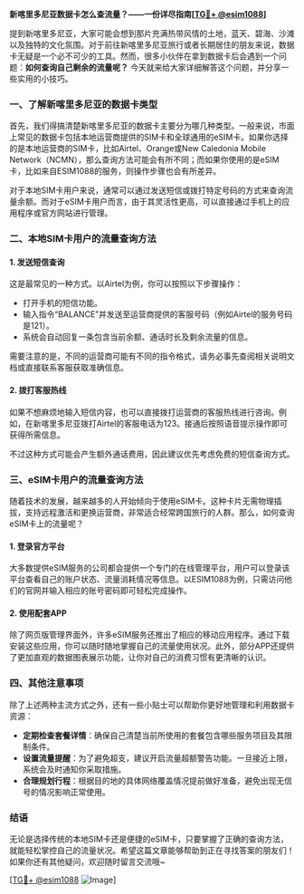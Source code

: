 **新喀里多尼亚数据卡怎么查流量？——一份详尽指南[[TG💪+ @esim1088](https://t.me/s/esim1088)]**

提到新喀里多尼亚，大家可能会想到那片充满热带风情的土地，蓝天、碧海、沙滩以及独特的文化氛围。对于前往新喀里多尼亚旅行或者长期居住的朋友来说，数据卡无疑是一个必不可少的工具。然而，很多小伙伴在拿到数据卡后会遇到一个问题：**如何查询自己剩余的流量呢？** 今天就来给大家详细解答这个问题，并分享一些实用的小技巧。

### 一、了解新喀里多尼亚的数据卡类型

首先，我们得搞清楚新喀里多尼亚的数据卡主要分为哪几种类型。一般来说，市面上常见的数据卡包括本地运营商提供的SIM卡和全球通用的eSIM卡。如果你选择的是本地运营商的SIM卡，比如Airtel、Orange或New Caledonia Mobile Network（NCMN），那么查询方法可能会有所不同；而如果你使用的是eSIM卡，比如来自ESIM1088的服务，则操作步骤也会有所差异。

对于本地SIM卡用户来说，通常可以通过发送短信或拨打特定号码的方式来查询流量余额。而对于eSIM卡用户而言，由于其灵活性更高，可以直接通过手机上的应用程序或官方网站进行管理。

### 二、本地SIM卡用户的流量查询方法

#### 1. 发送短信查询

这是最常见的一种方式。以Airtel为例，你可以按照以下步骤操作：

- 打开手机的短信功能。
- 输入指令“BALANCE”并发送至运营商提供的客服号码（例如Airtel的服务号码是121）。
- 系统会自动回复一条包含当前余额、通话时长及剩余流量的信息。

需要注意的是，不同的运营商可能有不同的指令格式，请务必事先查阅相关说明文档或直接联系客服获取准确信息。

#### 2. 拨打客服热线

如果不想麻烦地输入短信内容，也可以直接拨打运营商的客服热线进行咨询。例如，在新喀里多尼亚拨打Airtel的客服电话为123。接通后按照语音提示操作即可获得所需信息。

不过这种方式可能会产生额外通话费用，因此建议优先考虑免费的短信查询方式。

### 三、eSIM卡用户的流量查询方法

随着技术的发展，越来越多的人开始倾向于使用eSIM卡。这种卡片无需物理插拔，支持远程激活和更换运营商，非常适合经常跨国旅行的人群。那么，如何查询eSIM卡上的流量呢？

#### 1. 登录官方平台

大多数提供eSIM服务的公司都会提供一个专门的在线管理平台，用户可以登录该平台查看自己的账户状态、流量消耗情况等信息。以ESIM1088为例，只需访问他们的官网并输入相应的账号密码即可轻松完成操作。

#### 2. 使用配套APP

除了网页版管理界面外，许多eSIM服务还推出了相应的移动应用程序。通过下载安装这些应用，你可以随时随地掌握自己的流量使用状况。此外，部分APP还提供了更加直观的数据图表展示功能，让你对自己的消费习惯有更清晰的认识。

### 四、其他注意事项

除了上述两种主流方式之外，还有一些小贴士可以帮助你更好地管理和利用数据卡资源：

- **定期检查套餐详情**：确保自己清楚当前所使用的套餐包含哪些服务项目及其限制条件。
- **设置流量提醒**：为了避免超支，建议开启流量超额警告功能。一旦接近上限，系统会及时通知你采取措施。
- **合理规划行程**：根据目的地的具体网络覆盖情况提前做好准备，避免出现无信号的情况影响正常使用。

### 结语

无论是选择传统的本地SIM卡还是便捷的eSIM卡，只要掌握了正确的查询方法，就能轻松掌控自己的流量状况。希望这篇文章能够帮助到正在寻找答案的朋友们！如果你还有其他疑问，欢迎随时留言交流哦~

[[TG💪+ @esim1088](https://t.me/s/esim1088) ![Image](https://i.postimg.cc/4NQfJmqS/Snipaste-2025-05-13-00-14-12.png)]